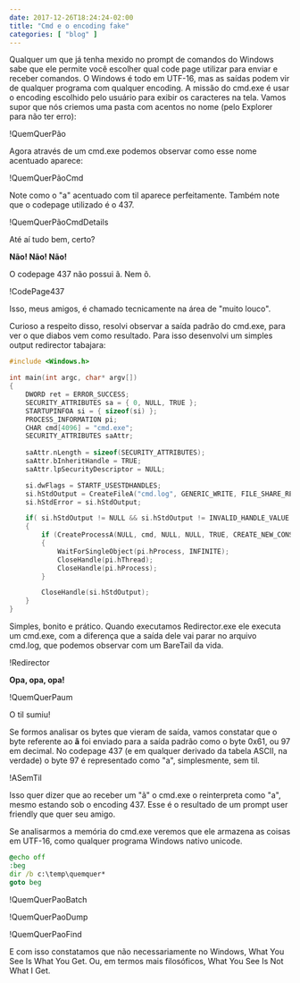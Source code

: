 ```yaml
---
date: 2017-12-26T18:24:24-02:00
title: "Cmd e o encoding fake"
categories: [ "blog" ]
---
```

Qualquer um que já tenha mexido no prompt de comandos do Windows sabe que ele permite você escolher qual code page utilizar para enviar e receber comandos. O Windows é todo em UTF-16, mas as saídas podem vir de qualquer programa com qualquer encoding. A missão do cmd.exe é usar o encoding escolhido pelo usuário para exibir os caracteres na tela. Vamos supor que nós criemos uma pasta com acentos no nome (pelo Explorer para não ter erro):

!QuemQuerPão

Agora através de um cmd.exe podemos observar como esse nome acentuado aparece:

!QuemQuerPãoCmd

Note como o "a" acentuado com til aparece perfeitamente. Também note que o codepage utilizado é o 437.

!QuemQuerPãoCmdDetails

Até aí tudo bem, certo?

__Não! Não! Não!__

O codepage 437 não possui ã. Nem õ.

!CodePage437

Isso, meus amigos, é chamado tecnicamente na área de "muito louco".

Curioso a respeito disso, resolvi observar a saída padrão do cmd.exe, para ver o que diabos vem como resultado. Para isso desenvolvi um simples output redirector tabajara:

```cpp
#include <Windows.h>

int main(int argc, char* argv[])
{
    DWORD ret = ERROR_SUCCESS;
    SECURITY_ATTRIBUTES sa = { 0, NULL, TRUE };
    STARTUPINFOA si = { sizeof(si) };
    PROCESS_INFORMATION pi;
    CHAR cmd[4096] = "cmd.exe";
    SECURITY_ATTRIBUTES saAttr;
 
    saAttr.nLength = sizeof(SECURITY_ATTRIBUTES);
    saAttr.bInheritHandle = TRUE;
    saAttr.lpSecurityDescriptor = NULL;

    si.dwFlags = STARTF_USESTDHANDLES;
    si.hStdOutput = CreateFileA("cmd.log", GENERIC_WRITE, FILE_SHARE_READ, &sa, CREATE_ALWAYS, 0, NULL);
    si.hStdError = si.hStdOutput;

    if( si.hStdOutput != NULL && si.hStdOutput != INVALID_HANDLE_VALUE )
    {
        if (CreateProcessA(NULL, cmd, NULL, NULL, TRUE, CREATE_NEW_CONSOLE, NULL, NULL, &si, &pi))
        {
            WaitForSingleObject(pi.hProcess, INFINITE);
            CloseHandle(pi.hThread);
            CloseHandle(pi.hProcess);
        }

        CloseHandle(si.hStdOutput);
    }
}
```

Simples, bonito e prático. Quando executamos Redirector.exe ele executa um cmd.exe, com a diferença que a saída dele vai parar no arquivo cmd.log, que podemos observar com um BareTail da vida.

!Redirector

__Opa, opa, opa!__

!QuemQuerPaum

O til sumiu!

Se formos analisar os bytes que vieram de saída, vamos constatar que o byte referente ao __ã__ foi enviado para a saída padrão como o byte 0x61, ou 97 em decimal. No codepage 437 (e em qualquer derivado da tabela ASCII, na verdade) o byte 97 é representado como "a", simplesmente, sem til.

!ASemTil

Isso quer dizer que ao receber um "ã" o cmd.exe o reinterpreta como "a", mesmo estando sob o encoding 437. Esse é o resultado de um prompt user friendly que quer seu amigo.

Se analisarmos a memória do cmd.exe veremos que ele armazena as coisas em UTF-16, como qualquer programa Windows nativo unicode.

```bat
@echo off
:beg
dir /b c:\temp\quemquer*
goto beg
```

!QuemQuerPaoBatch

!QuemQuerPaoDump

!QuemQuerPaoFind

E com isso constatamos que não necessariamente no Windows, What You See Is What You Get. Ou, em termos mais filosóficos, What You See Is Not What I Get.
